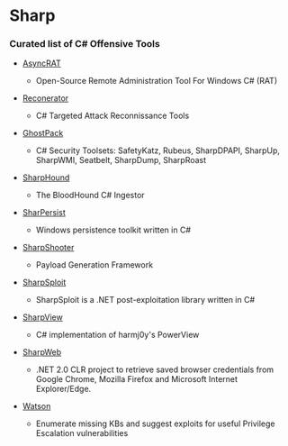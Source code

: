 # Sharp
### Curated list of C# Offensive Tools

* [AsyncRAT](https://github.com/NYAN-x-CAT/AsyncRAT-C-Sharp)
  * Open-Source Remote Administration Tool For Windows C# (RAT)

* [Reconerator](https://github.com/stufus/reconerator)
  * C# Targeted Attack Reconnissance Tools

* [GhostPack](https://github.com/GhostPack)
  * C# Security Toolsets: SafetyKatz, Rubeus, SharpDPAPI, SharpUp, SharpWMI, Seatbelt, SharpDump, SharpRoast 

* [SharpHound](https://github.com/BloodHoundAD/SharpHound)
  * The BloodHound C# Ingestor

* [SharPersist](https://github.com/fireeye/SharPersist)
  * Windows persistence toolkit written in C#

* [SharpShooter](https://github.com/mdsecactivebreach/SharpShooter)
  * Payload Generation Framework

* [SharpSploit](https://github.com/cobbr/SharpSploit)
  * SharpSploit is a .NET post-exploitation library written in C#

* [SharpView](https://github.com/tevora-threat/SharpView)
  * C# implementation of harmj0y's PowerView

* [SharpWeb](https://github.com/djhohnstein/SharpWeb)
  * .NET 2.0 CLR project to retrieve saved browser credentials from Google Chrome, Mozilla Firefox and Microsoft Internet Explorer/Edge.

* [Watson](https://github.com/rasta-mouse/Watson)
  * Enumerate missing KBs and suggest exploits for useful Privilege Escalation vulnerabilities
